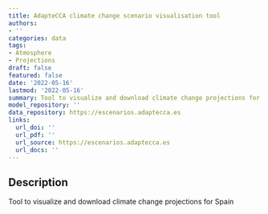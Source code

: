 ```yaml
---
title: AdapteCCA climate change scenario visualisation tool
authors:
- ''
categories: data
tags:
- Atmosphere
- Projections
draft: false
featured: false
date: '2022-05-16'
lastmod: '2022-05-16'
summary: Tool to visualize and download climate change projections for Spain
model_repository: ''
data_repository: https://escenarios.adaptecca.es
links:
  url_doi: ''
  url_pdf: ''
  url_source: https://escenarios.adaptecca.es
  url_docs: ''
---
```


## Description

Tool to visualize and download climate change projections for Spain

